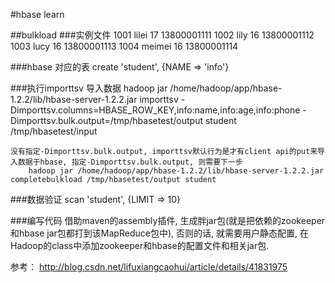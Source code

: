 #hbase learn

##bulkload
###实例文件
    1001    lilei   17  13800001111
    1002    lily    16  13800001112
    1003    lucy    16  13800001113
    1004    meimei  16  13800001114
    
###hbase 对应的表
    create 'student', {NAME => 'info'}
    
###执行importtsv 导入数据
        hadoop  jar /home/hadoop/app/hbase-1.2.2/lib/hbase-server-1.2.2.jar importtsv -Dimporttsv.columns=HBASE_ROW_KEY,info:name,info:age,info:phone -Dimporttsv.bulk.output=/tmp/hbasetest/output student /tmp/hbasetest/input  
    
    没有指定-Dimporttsv.bulk.output, importtsv默认行为是才有client api的put来导入数据于hbase, 指定-Dimporttsv.bulk.output, 则需要下一步
        hadoop jar /home/hadoop/app/hbase-1.2.2/lib/hbase-server-1.2.2.jar completebulkload /tmp/hbasetest/output student 
        
###数据验证
    scan 'student', {LIMIT => 10}
    
###编写代码
    借助maven的assembly插件, 生成胖jar包(就是把依赖的zookeeper和hbase jar包都打到该MapReduce包中), 否则的话, 就需要用户静态配置, 在Hadoop的class中添加zookeeper和hbase的配置文件和相关jar包.
     
    
参考：
    http://blog.csdn.net/lifuxiangcaohui/article/details/41831975